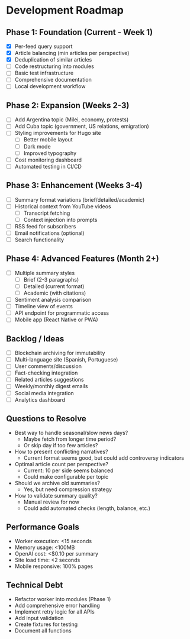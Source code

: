 # Development Roadmap

## Phase 1: Foundation (Current - Week 1)
- [x] Per-feed query support
- [x] Article balancing (min articles per perspective)
- [x] Deduplication of similar articles
- [ ] Code restructuring into modules
- [ ] Basic test infrastructure
- [ ] Comprehensive documentation
- [ ] Local development workflow

## Phase 2: Expansion (Weeks 2-3)
- [ ] Add Argentina topic (Milei, economy, protests)
- [ ] Add Cuba topic (government, US relations, emigration)
- [ ] Styling improvements for Hugo site
  - [ ] Better mobile layout
  - [ ] Dark mode
  - [ ] Improved typography
- [ ] Cost monitoring dashboard
- [ ] Automated testing in CI/CD

## Phase 3: Enhancement (Weeks 3-4)
- [ ] Summary format variations (brief/detailed/academic)
- [ ] Historical context from YouTube videos
  - [ ] Transcript fetching
  - [ ] Context injection into prompts
- [ ] RSS feed for subscribers
- [ ] Email notifications (optional)
- [ ] Search functionality

## Phase 4: Advanced Features (Month 2+)
- [ ] Multiple summary styles
  - [ ] Brief (2-3 paragraphs)
  - [ ] Detailed (current format)
  - [ ] Academic (with citations)
- [ ] Sentiment analysis comparison
- [ ] Timeline view of events
- [ ] API endpoint for programmatic access
- [ ] Mobile app (React Native or PWA)

## Backlog / Ideas
- [ ] Blockchain archiving for immutability
- [ ] Multi-language site (Spanish, Portuguese)
- [ ] User comments/discussion
- [ ] Fact-checking integration
- [ ] Related articles suggestions
- [ ] Weekly/monthly digest emails
- [ ] Social media integration
- [ ] Analytics dashboard

## Questions to Resolve
- Best way to handle seasonal/slow news days?
  - Maybe fetch from longer time period?
  - Or skip day if too few articles?
- How to present conflicting narratives?
  - Current format seems good, but could add controversy indicators
- Optimal article count per perspective?
  - Current: 10 per side seems balanced
  - Could make configurable per topic
- Should we archive old summaries?
  - Yes, but need compression strategy
- How to validate summary quality?
  - Manual review for now
  - Could add automated checks (length, balance, etc.)

## Performance Goals
- Worker execution: <15 seconds
- Memory usage: <100MB
- OpenAI cost: <$0.10 per summary
- Site load time: <2 seconds
- Mobile responsive: 100% pages

## Technical Debt
- Refactor worker into modules (Phase 1)
- Add comprehensive error handling
- Implement retry logic for all APIs
- Add input validation
- Create fixtures for testing
- Document all functions
